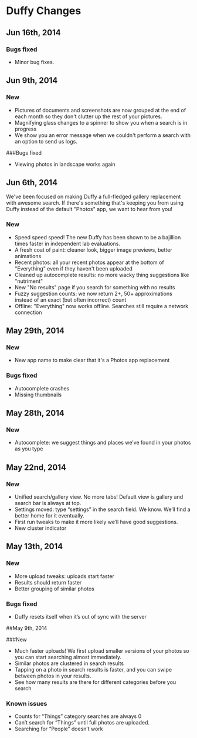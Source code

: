 # Duffy Changes

## Jun 16th, 2014

### Bugs fixed

- Minor bug fixes.

## Jun 9th, 2014

### New

- Pictures of documents and screenshots are now grouped at the end of each month so they don't clutter up the rest of your pictures.
- Magnifying glass changes to a spinner to show you when a search is in progress
- We show you an error message when we couldn't perform a search with an option to send us logs.

###Bugs fixed

- Viewing photos in landscape works again

## Jun 6th, 2014

We've been focused on making Duffy a full-fledged gallery replacement with awesome search.  If there's something that's keeping you from using Duffy instead of the default "Photos" app, we want to hear from you!

### New

- Speed speed speed! The new Duffy has been shown to be a bajillion times faster in independent lab evaluations.
- A fresh coat of paint: cleaner look, bigger image previews, better animations
- Recent photos: all your recent photos appear at the bottom of "Everything" even if they haven't been uploaded
- Cleaned up autocomplete results: no more wacky thing suggestions like "nutriment"
- New "No results" page if you search for something with no results
- Fuzzy suggestion counts: we now return 2+, 50+ approximations instead of an exact (but often incorrect) count
- Offline: "Everything" now works offline.  Searches still require a network connection

## May 29th, 2014

### New
- New app name to make clear that it's a Photos app replacement

### Bugs fixed
- Autocomplete crashes
- Missing thumbnails

## May 28th, 2014

### New
- Autocomplete: we suggest things and places we’ve found in your photos as you type

## May 22nd, 2014

### New

- Unified search/gallery view. No more tabs! Default view is gallery and search bar is always at top.
- Settings moved: type “settings” in the search field. We know. We’ll find a better home for it eventually.
- First run tweaks to make it more likely we’ll have good suggestions.
- New cluster indicator

## May 13th, 2014

### New

- More upload tweaks: uploads start faster
- Results should return faster
- Better grouping of similar photos

### Bugs fixed

- Duffy resets itself when it’s out of sync with the server

##May 9th, 2014

###New

- Much faster uploads! We first upload smaller versions of your photos so you can start searching almost immediately.
- Similar photos are clustered in search results
- Tapping on a photo in search results is faster, and you can swipe between photos in your results.
- See how many results are there for different categories before you search

### Known issues

- Counts for “Things” category searches are always 0
- Can’t search for “Things” until full photos are uploaded.
- Searching for “People” doesn’t work
